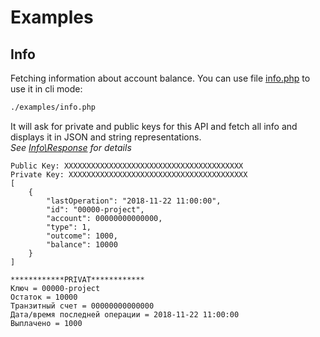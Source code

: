 # Examples

## Info
Fetching information about account balance.
You can use file [info.php](./info.php) to use it in cli mode:

```bash
./examples/info.php
```

It will ask for private and public keys for this API
and fetch all info and displays it in JSON and string 
representations.  
*See [Info\Response](../src/Info/Response.php) for details*

```
Public Key: XXXXXXXXXXXXXXXXXXXXXXXXXXXXXXXXXXXXXXXX
Private Key: XXXXXXXXXXXXXXXXXXXXXXXXXXXXXXXXXXXXXXXX
[
    {
        "lastOperation": "2018-11-22 11:00:00",
        "id": "00000-project",
        "account": 00000000000000,
        "type": 1,
        "outcome": 1000,
        "balance": 10000
    }
]

************PRIVAT************
Ключ = 00000-project
Остаток = 10000
Транзитный счет = 00000000000000
Дата/время последней операции = 2018-11-22 11:00:00
Выплачено = 1000
```
